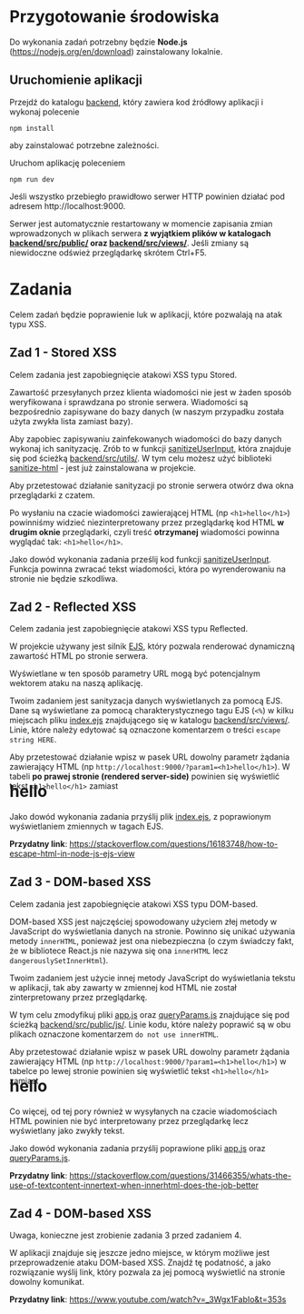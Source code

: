 # Przygotowanie środowiska
Do wykonania zadań potrzebny będzie **Node.js** (https://nodejs.org/en/download) zainstalowany lokalnie.

## Uruchomienie aplikacji

Przejdź do katalogu [backend](backend/), który zawiera kod źródłowy aplikacji i wykonaj polecenie
```shell
npm install
```
aby zainstalować potrzebne zależności.

Uruchom aplikację poleceniem
```shell
npm run dev
```
Jeśli wszystko przebiegło prawidłowo serwer HTTP powinien działać pod adresem http://localhost:9000.

Serwer jest automatycznie restartowany w momencie zapisania zmian wprowadzonych w plikach serwera **z wyjątkiem plików w katalogach [backend/src/public/](backend/src/public/) oraz [backend/src/views/](backend/src/views/)**. Jeśli zmiany są niewidoczne odśwież przeglądarkę skrótem Ctrl+F5.

# Zadania

Celem zadań będzie poprawienie luk w aplikacji, które pozwalają na atak typu XSS.

## Zad 1 - Stored XSS
Celem zadania jest zapobiegnięcie atakowi XSS typu Stored.

Zawartość przesyłanych przez klienta wiadomości nie jest w żaden sposób weryfikowana i sprawdzana po stronie serwera. Wiadomości są bezpośrednio zapisywane do bazy danych (w naszym przypadku została użyta zwykła lista zamiast bazy).

Aby zapobiec zapisywaniu zainfekowanych wiadomości do bazy danych wykonaj ich sanityzację. Zrób to w funkcji [sanitizeUserInput](backend/src/utils/sanitizeUserInput.ts), która znajduje się pod ścieżką [backend/src/utils/](backend/src/utils/sanitizeUserInput.ts). W tym celu możesz użyć biblioteki [sanitize-html](https://www.npmjs.com/package/sanitize-html) - jest już zainstalowana w projekcie.


Aby przetestować działanie sanityzacji po stronie serwera otwórz dwa okna przeglądarki z czatem.

Po wysłaniu na czacie wiadomości zawierającej HTML (np `<h1>hello</h1>`) powinniśmy widzieć niezinterpretowany przez przeglądarkę kod HTML **w drugim oknie** przeglądarki, czyli treść **otrzymanej** wiadomości powinna wyglądać tak: `<h1>hello</h1>`.

Jako dowód wykonania zadania prześlij kod funkcji [sanitizeUserInput](backend/src/utils/sanitizeUserInput.ts). Funkcja powinna zwracać tekst wiadomości, która po wyrenderowaniu na stronie nie będzie szkodliwa.


## Zad 2 - Reflected XSS
Celem zadania jest zapobiegnięcie atakowi XSS typu Reflected.

W projekcie używany jest silnik [EJS](https://ejs.co/), który pozwala renderować dynamiczną zawartość HTML po stronie serwera.

Wyświetlane w ten sposób parametry URL mogą być potencjalnym wektorem ataku na naszą aplikację.

Twoim zadaniem jest sanityzacja danych wyświetlanych za pomocą EJS. Dane są wyświetlane za pomocą charakterystycznego tagu EJS (`<%`) w kilku miejscach pliku [index.ejs](backend/src/views/index.ejs) znajdującego się w katalogu [backend/src/views/](backend/src/views/index.ejs). Linie, które należy edytować są oznaczone komentarzem o treści `escape string HERE`.

Aby przetestować działanie wpisz w pasek URL dowolny parametr żądania zawierający HTML (np `http://localhost:9000/?param1=<h1>hello</h1>`). W tabeli **po prawej stronie (rendered server-side)** powinien się wyświetlić tekst `<h1>hello</h1>` zamiast <h1 style="margin-top:-30px;">hello</h1>

Jako dowód wykonania zadania przyślij plik [index.ejs](backend/src/views/index.ejs), z poprawionym wyświetlaniem zmiennych w tagach EJS.

**Przydatny link**: https://stackoverflow.com/questions/16183748/how-to-escape-html-in-node-js-ejs-view


## Zad 3 - DOM-based XSS
Celem zadania jest zapobiegnięcie atakowi XSS typu DOM-based.

DOM-based XSS jest najczęściej spowodowany użyciem złej metody w JavaScript do wyświetlania danych na stronie. Powinno się unikać używania metody `innerHTML`, ponieważ jest ona niebezpieczna (o czym świadczy fakt, że w bibliotece React.js nie nazywa się ona `innerHTML` lecz `dangerouslySetInnerHtml`). 

Twoim zadaniem jest użycie innej metody JavaScript do wyświetlania tekstu w aplikacji, tak aby zawarty w zmiennej kod HTML nie został zinterpretowany przez przeglądarkę.

W tym celu zmodyfikuj pliki [app.js](backend/src/public/js/app.js) oraz [queryParams.js](backend/src/public/js/queryParams.js) znajdujące się pod ścieżką [backend/src/public/js/](backend/src/public/js/). Linie kodu, które należy poprawić są w obu plikach oznaczone komentarzem `do not use innerHTML`.

Aby przetestować działanie wpisz w pasek URL dowolny parametr żądania zawierający HTML (np `http://localhost:9000/?param1=<h1>hello</h1>`) w tabelce po lewej stronie powinien się wyświetlić tekst `<h1>hello</h1>` zamiast <h1 style="margin-top:-30px;">hello</h1>

Co więcej, od tej pory również w wysyłanych na czacie wiadomościach HTML powinien nie być interpretowany przez przeglądarkę lecz wyświetlany jako zwykły tekst.

Jako dowód wykonania zadania przyślij poprawione pliki [app.js](backend/src/public/js/app.js) oraz [queryParams.js](backend/src/public/js/queryParams.js).

**Przydatny link**: https://stackoverflow.com/questions/31466355/whats-the-use-of-textcontent-innertext-when-innerhtml-does-the-job-better

## Zad 4 - DOM-based XSS
Uwaga, konieczne jest zrobienie zadania 3 przed zadaniem 4.

W aplikacji znajduje się jeszcze jedno miejsce, w którym możliwe jest przeprowadzenie ataku DOM-based XSS. Znajdź tę podatność, a jako rozwiązanie wyślij link, który pozwala za jej pomocą wyświetlić na stronie dowolny komunikat.

**Przydatny link**: https://www.youtube.com/watch?v=_3Wgx1FabIo&t=353s
